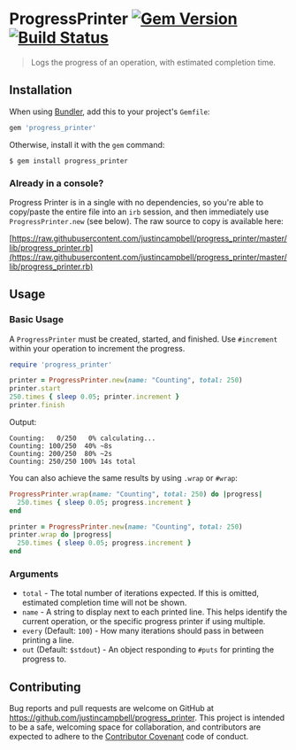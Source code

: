 # ProgressPrinter [![Gem Version](https://badge.fury.io/rb/progress_printer.svg)](https://badge.fury.io/rb/progress_printer) [![Build Status](https://travis-ci.org/justincampbell/progress_printer.svg?branch=master)](https://travis-ci.org/justincampbell/progress_printer)

> Logs the progress of an operation, with estimated completion time.

## Installation

When using [Bundler](https://bundler.io), add this to your project's `Gemfile`:

```ruby
gem 'progress_printer'
```

Otherwise, install it with the `gem` command:


```shell
$ gem install progress_printer
```

### Already in a console?

Progress Printer is in a single with no dependencies, so you're able to copy/paste the entire file into an `irb` session, and then immediately use `ProgressPrinter.new` (see below). The raw source to copy is available here:

[https://raw.githubusercontent.com/justincampbell/progress_printer/master/lib/progress_printer.rb](https://raw.githubusercontent.com/justincampbell/progress_printer/master/lib/progress_printer.rb)

## Usage

### Basic Usage

A `ProgressPrinter` must be created, started, and finished. Use `#increment` within your operation to increment the progress.

```rb
require 'progress_printer'

printer = ProgressPrinter.new(name: "Counting", total: 250)
printer.start
250.times { sleep 0.05; printer.increment }
printer.finish
```

Output:

```
Counting:   0/250   0% calculating...
Counting: 100/250  40% ~8s
Counting: 200/250  80% ~2s
Counting: 250/250 100% 14s total
```

You can also achieve the same results by using `.wrap` or `#wrap`:

```rb
ProgressPrinter.wrap(name: "Counting", total: 250) do |progress|
  250.times { sleep 0.05; progress.increment }
end
```

```rb
printer = ProgressPrinter.new(name: "Counting", total: 250)
printer.wrap do |progress|
  250.times { sleep 0.05; progress.increment }
end
```

### Arguments

* `total` - The total number of iterations expected. If this is omitted, estimated completion time will not be shown.
* `name` - A string to display next to each printed line. This helps identify the current operation, or the specific progress printer if using multiple.
* `every` (Default: `100`) - How many iterations should pass in between printing a line.
* `out` (Default: `$stdout`) - An object responding to `#puts` for printing the progress to.

## Contributing

Bug reports and pull requests are welcome on GitHub at https://github.com/justincampbell/progress_printer. This project is intended to be a safe, welcoming space for collaboration, and contributors are expected to adhere to the [Contributor Covenant](http://contributor-covenant.org) code of conduct.
